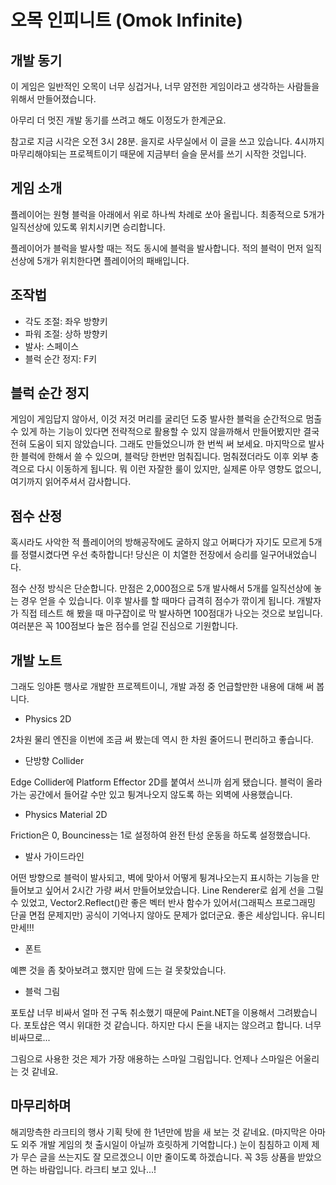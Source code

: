 오목 인피니트 (Omok Infinite)
=====

## 개발 동기

이 게임은 일반적인 오목이 너무 싱겁거나, 너무 얌전한 게임이라고 생각하는 사람들을 위해서 만들어졌습니다.

아무리 더 멋진 개발 동기를 쓰려고 해도 이정도가 한계군요.

참고로 지금 시각은 오전 3시 28분. 을지로 사무실에서 이 글을 쓰고 있습니다. 4시까지 마무리해야되는 프로젝트이기 때문에 지금부터 슬슬 문서를 쓰기 시작한 것입니다.

## 게임 소개

플레이어는 원형 블럭을 아래에서 위로 하나씩 차례로 쏘아 올립니다. 최종적으로 5개가 일직선상에 있도록 위치시키면 승리합니다.

플레이어가 블럭을 발사할 때는 적도 동시에 블럭을 발사합니다. 적의 블럭이 먼저 일직선상에 5개가 위치한다면 플레이어의 패배입니다.

## 조작법

- 각도 조절: 좌우 방향키
- 파워 조절: 상하 방향키
- 발사: 스페이스
- 블럭 순간 정지: F키

## 블럭 순간 정지

게임이 게임답지 않아서, 이것 저것 머리를 굴리던 도중 발사한 블럭을 순간적으로 멈출 수 있게 하는 기능이 있다면 전략적으로 활용할 수 있지 않을까해서 만들어봤지만 결국 전혀 도움이 되지 않았습니다. 그래도 만들었으니까 한 번씩 써 보세요. 마지막으로 발사한 블럭에 한해서 쓸 수 있으며, 블럭당 한번만 멈춰집니다. 멈춰졌더라도 이후 외부 충격으로 다시 이동하게 됩니다. 뭐 이런 자잘한 룰이 있지만, 실제론 아무 영향도 없으니, 여기까지 읽어주셔서 감사합니다.

## 점수 산정

혹시라도 사악한 적 플레이어의 방해공작에도 굴하지 않고 어쩌다가 자기도 모르게 5개를 정렬시켰다면 우선 축하합니다! 당신은 이 치열한 전장에서 승리를 일구어내었습니다.

점수 산정 방식은 단순합니다. 만점은 2,000점으로 5개 발사해서 5개를 일직선상에 놓는 경우 얻을 수 있습니다. 이후 발사를 할 때마다 급격히 점수가 깎이게 됩니다. 개발자가 직접 테스트 해 봤을 때 마구잡이로 막 발사하면 100점대가 나오는 것으로 보입니다. 여러분은 꼭 100점보다 높은 점수를 얻길 진심으로 기원합니다.

## 개발 노트

그래도 잉야톤 행사로 개발한 프로젝트이니, 개발 과정 중 언급할만한 내용에 대해 써 봅니다.

- Physics 2D

2차원 물리 엔진을 이번에 조금 써 봤는데 역시 한 차원 줄어드니 편리하고 좋습니다.

- 단방향 Collider

Edge Collider에 Platform Effector 2D를 붙여서 쓰니까 쉽게 됐습니다. 블럭이 올라가는 공간에서 들어갈 수만 있고 튕겨나오지 않도록 하는 외벽에 사용했습니다.

- Physics Material 2D

Friction은 0, Bounciness는 1로 설정하여 완전 탄성 운동을 하도록 설정했습니다.

- 발사 가이드라인

어떤 방향으로 블럭이 발사되고, 벽에 맞아서 어떻게 튕겨나오는지 표시하는 기능을 만들어보고 싶어서 2시간 가량 써서 만들어보았습니다. Line Renderer로 쉽게 선을 그릴 수 있었고, Vector2.Reflect()란 좋은 벡터 반사 함수가 있어서(그래픽스 프로그래밍 단골 면접 문제지만) 공식이 기억나지 않아도 문제가 없더군요. 좋은 세상입니다. 유니티 만세!!!

- 폰트

예쁜 것을 좀 찾아보려고 했지만 맘에 드는 걸 못찾았습니다.

- 블럭 그림 

포토샵 너무 비싸서 얼마 전 구독 취소했기 때문에 Paint.NET을 이용해서 그려봤습니다. 포토샵은 역시 위대한 것 같습니다. 하지만 다시 돈을 내지는 않으려고 합니다. 너무 비싸므로...

그림으로 사용한 것은 제가 가장 애용하는 스마일 그림입니다. 언제나 스마일은 어울리는 것 같네요.

## 마무리하며

해괴망측한 라크티의 행사 기획 탓에 한 1년만에 밤을 새 보는 것 같네요. (마지막은 아마도 외주 개발 게임의 첫 출시일이 아닐까 흐릿하게 기억합니다.) 눈이 침침하고 이제 제가 무슨 글을 쓰는지도 잘 모르겠으니 이만 줄이도록 하겠습니다. 꼭 3등 상품을 받았으면 하는 바람입니다. 라크티 보고 있나...!